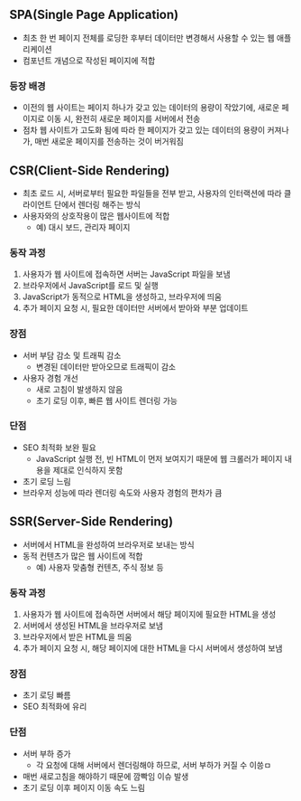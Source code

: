 ## SPA(Single Page Application)

- 최초 한 번 페이지 전체를 로딩한 후부터 데이터만 변경해서 사용할 수 있는 웹 애플리케이션
- 컴포넌트 개념으로 작성된 페이지에 적합

### 등장 배경

- 이전의 웹 사이트는 페이지 하나가 갖고 있는 데이터의 용량이 작았기에, 새로운 페이지로 이동 시, 완전히 새로운 페이지를 서버에서 전송
- 점차 웹 사이트가 고도화 됨에 따라 한 페이지가 갖고 있는 데이터의 용량이 커져나가, 매번 새로운 페이지를 전송하는 것이 버거워짐

## CSR(Client-Side Rendering)

- 최초 로드 시, 서버로부터 필요한 파일들을 전부 받고, 사용자의 인터랙션에 따라 클라이언트 단에서 렌더링 해주는 방식
- 사용자와의 상호작용이 많은 웹사이트에 적합
    - 예) 대시 보드, 관리자 페이지

### 동작 과정

1. 사용자가 웹 사이트에 접속하면 서버는 JavaScript 파일을 보냄
2. 브라우저에서 JavaScript를 로드 및 실행
3. JavaScript가 동적으로 HTML을 생성하고, 브라우저에 띄움
4. 추가 페이지 요청 시, 필요한 데이터만 서버에서 받아와 부분 업데이트

### 장점

- 서버 부담 감소 및 트래픽 감소
    - 변경된 데이터만 받아오므로 트래픽이 감소
- 사용자 경험 개선
    - 새로 고침이 발생하지 않음
    - 초기 로딩 이후, 빠른 웹 사이트 렌더링 가능

### 단점

- SEO 최적화 보완 필요
    - JavaScript 실행 전, 빈 HTML이 먼저 보여지기 때문에 웹 크롤러가 페이지 내용을 제대로 인식하지 못함
- 초기 로딩 느림
- 브라우저 성능에 따라 렌더링 속도와 사용자 경험의 편차가 큼

## SSR(Server-Side Rendering)

- 서버에서 HTML을 완성하여 브라우저로 보내는 방식
- 동적 컨텐츠가 많은 웹 사이트에 적합
    - 예) 사용자 맞춤형 컨텐츠, 주식 정보 등

### 동작 과정

1. 사용자가 웹 사이트에 접속하면 서버에서 해당 페이지에 필요한 HTML을 생성
2. 서버에서 생성된 HTML을 브라우저로 보냄
3. 브라우저에서 받은 HTML을 띄움
4. 추가 페이지 요청 시, 해당 페이지에 대한 HTML을 다시 서버에서 생성하여 보냄

### 장점

- 초기 로딩 빠름
- SEO 최적화에 유리

### 단점

- 서버 부하 증가
    - 각 요청에 대해 서버에서 렌더링해야 하므로, 서버 부하가 커질 수 이씅ㅁ
- 매번 새로고침을 해야하기 때문에 깜빡임 이슈 발생
- 초기 로딩 이후 페이지 이동 속도 느림